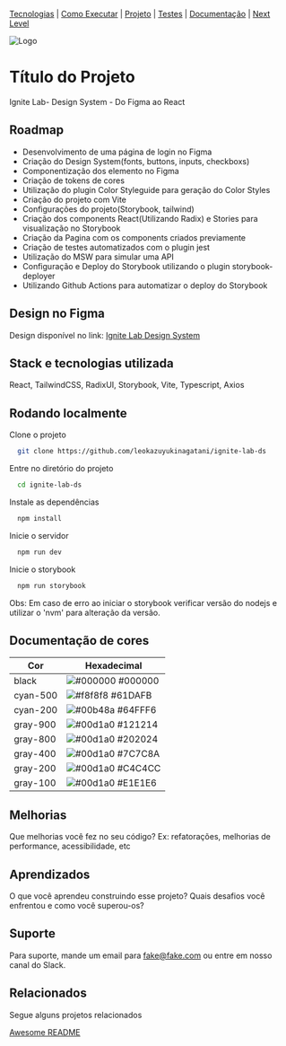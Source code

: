 [Tecnologias](#-stack-utilizada) |
[Como Executar](#-rodando-localmente) |
[Projeto](#-stack-utilizada) |
[Testes](#-rodando-os-testes) |
[Documentação](#-documentação-da-api)  |
[Next Level](#-melhorias) 

![Logo](https://dev-to-uploads.s3.amazonaws.com/uploads/articles/th5xamgrr6se0x5ro4g6.png)


# Título do Projeto

Ignite Lab- Design System - Do Figma ao React


## Roadmap

- Desenvolvimento de uma página de login no Figma
- Criação do Design System(fonts, buttons, inputs, checkboxs)
- Componentização dos elemento no Figma
- Criação de tokens de cores
- Utilização do plugin Color Styleguide para geração do Color Styles
- Criação do projeto com Vite
- Configurações do projeto(Storybook, tailwind)
- Criação dos components React(Utilizando Radix) e Stories para visualização no Storybook
- Criação da Pagina com os components criados previamente
- Criação de testes automatizados com o plugin jest
- Utilização do MSW para simular uma API
- Configuração e Deploy do Storybook utilizando o plugin storybook-deployer
- Utilizando Github Actions para automatizar o deploy do Storybook

## Design no Figma
Design disponível no link:  [Ignite Lab Design System](https://www.figma.com/file/YYbBFGWHotDau2pGI4e0u5/Ignite-Lab-Design-System?node-id=1%3A3)

## Stack e tecnologias utilizada

React, TailwindCSS, RadixUI, Storybook, Vite, Typescript, Axios


## Rodando localmente

Clone o projeto

```bash
  git clone https://github.com/leokazuyukinagatani/ignite-lab-ds
```

Entre no diretório do projeto

```bash
  cd ignite-lab-ds
```

Instale as dependências

```bash
  npm install
```

Inicie o servidor

```bash
  npm run dev
```

Inicie o storybook

```bash
  npm run storybook
```

Obs: Em caso de erro ao iniciar o storybook verificar versão do nodejs e utilizar o 'nvm' para alteração da versão.

## Documentação de cores

| Cor               | Hexadecimal                                                |
| ----------------- | ---------------------------------------------------------------- |
| black             | ![#000000](https://via.placeholder.com/25/000000/000000.png) #000000 |
| cyan-500          | ![#f8f8f8](https://via.placeholder.com/25/61dafb/61dafb.png) #61DAFB |
| cyan-200          | ![#00b48a](https://via.placeholder.com/25/64fff6/64fff6.png) #64FFF6 |
| gray-900          | ![#00d1a0](https://via.placeholder.com/25/121214/121214.png) #121214 |
| gray-800          | ![#00d1a0](https://via.placeholder.com/25/202024/202024.png) #202024 |
| gray-400          | ![#00d1a0](https://via.placeholder.com/25/7c7c8a/7c7c8a.png) #7C7C8A |
| gray-200          | ![#00d1a0](https://via.placeholder.com/25/c4c4cc/c4c4cc.png) #C4C4CC |
| gray-100          | ![#00d1a0](https://via.placeholder.com/25/e1e1e6/e1e1e6.png) #E1E1E6 |


## Melhorias

Que melhorias você fez no seu código? Ex: refatorações, melhorias de performance, acessibilidade, etc


## Aprendizados

O que você aprendeu construindo esse projeto? Quais desafios você enfrentou e como você superou-os?


## Suporte

Para suporte, mande um email para fake@fake.com ou entre em nosso canal do Slack.


## Relacionados

Segue alguns projetos relacionados

[Awesome README](https://github.com/matiassingers/awesome-readme)

